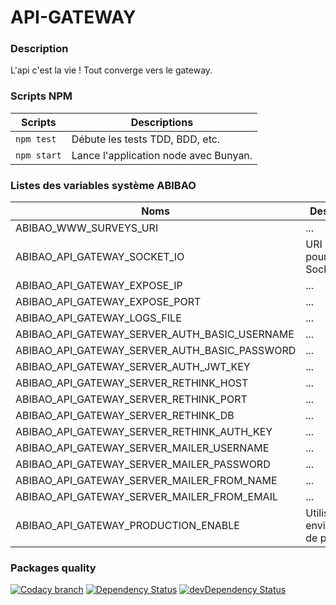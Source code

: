 # API-GATEWAY

### Description

L'api c'est la vie ! Tout converge vers le gateway.

### Scripts NPM 

Scripts | Descriptions
------------ | -------------
```npm test``` | Débute les tests TDD, BDD, etc.
```npm start``` | Lance l'application node avec Bunyan.

### Listes des variables système ABIBAO

Noms | Descriptions
------------ | -------------
ABIBAO_WWW_SURVEYS_URI | ...
ABIBAO_API_GATEWAY_SOCKET_IO | URI utilisée pour l'API SocketIO
ABIBAO_API_GATEWAY_EXPOSE_IP | ...
ABIBAO_API_GATEWAY_EXPOSE_PORT | ...
ABIBAO_API_GATEWAY_LOGS_FILE | ...
ABIBAO_API_GATEWAY_SERVER_AUTH_BASIC_USERNAME | ...
ABIBAO_API_GATEWAY_SERVER_AUTH_BASIC_PASSWORD | ...
ABIBAO_API_GATEWAY_SERVER_AUTH_JWT_KEY | ...
ABIBAO_API_GATEWAY_SERVER_RETHINK_HOST | ...
ABIBAO_API_GATEWAY_SERVER_RETHINK_PORT | ...
ABIBAO_API_GATEWAY_SERVER_RETHINK_DB | ...
ABIBAO_API_GATEWAY_SERVER_RETHINK_AUTH_KEY | ...
ABIBAO_API_GATEWAY_SERVER_MAILER_USERNAME | ...
ABIBAO_API_GATEWAY_SERVER_MAILER_PASSWORD | ...
ABIBAO_API_GATEWAY_SERVER_MAILER_FROM_NAME | ...
ABIBAO_API_GATEWAY_SERVER_MAILER_FROM_EMAIL | ...
ABIBAO_API_GATEWAY_PRODUCTION_ENABLE | Utilise un environnement de production

### Packages quality

[![Codacy branch](https://img.shields.io/codacy/61e9f27af1c24bc2b9fbc78e9df6dfe0/master.svg?style=flat-square)](https://www.codacy.com/app/team_abibao/api-gateway)
[![Dependency Status](https://david-dm.org/abibao/api-gateway.svg?style=flat-square)](https://david-dm.org/abibao/api-gateway)
[![devDependency Status](https://david-dm.org/abibao/api-gateway/dev-status.svg?style=flat-square)](https://david-dm.org/abibao/api-gateway#info=devDependencies)